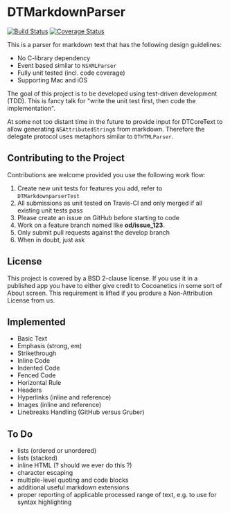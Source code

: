 DTMarkdownParser
================

[![Build Status](https://travis-ci.org/Cocoanetics/DTMarkdownParser.png?branch=develop)](https://travis-ci.org/Cocoanetics/DTMarkdownParser) [![Coverage Status](https://coveralls.io/repos/Cocoanetics/DTMarkdownParser/badge.png?branch=develop)](https://coveralls.io/r/Cocoanetics/DTMarkdownParser?branch=develop) 

This is a parser for markdown text that has the following design guidelines:

- No C-library dependency
- Event based similar to `NSXMLParser`
- Fully unit tested (incl. code coverage)
- Supporting Mac and iOS

The goal of this project is to be developed using test-driven development (TDD). This is fancy talk for "write the unit test first, then code the implementation".

At some not too distant time in the future to provide input for DTCoreText to allow generating `NSAttributedString`s from markdown. Therefore the delegate protocol uses metaphors similar to `DTHTMLParser`.


Contributing to the Project
---------------------------

Contributions are welcome provided you use the following work flow:

1. Create new unit tests for features you add, refer to `DTMarkdownparserTest`
2. All submissions as unit tested on Travis-CI and only merged if all existing unit tests pass
3. Please create an issue on GitHub before starting to code
4. Work on a feature branch named like **od/issue_123**.
5. Only submit pull requests against the develop branch
6. When in doubt, just ask

License
-------

This project is covered by a BSD 2-clause license. If you use it in a published app you have to either give credit to Cocoanetics in some sort of About screen. This requirement is lifted if you produre a Non-Attribution License from us.

Implemented
-----------

- Basic Text
- Emphasis (strong, em)
- Strikethrough
- Inline Code
- Indented Code
- Fenced Code
- Horizontal Rule
- Headers
- Hyperlinks (inline and reference)
- Images (inline and reference)
- Linebreaks Handling (GitHub versus Gruber)

To Do
-----

- lists (ordered or unordered)
- lists (stacked)
- inline HTML (? should we ever do this ?)
- character escaping
- multiple-level quoting and code blocks
- additional useful markdown extensions
- proper reporting of applicable processed range of text, e.g. to use for syntax highlighting
